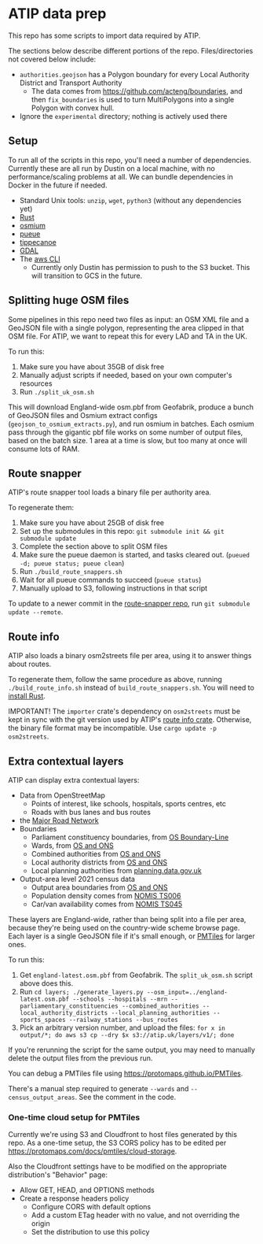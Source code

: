 # ATIP data prep

This repo has some scripts to import data required by ATIP.

The sections below describe different portions of the repo. Files/directories not covered below include:

- `authorities.geojson` has a Polygon boundary for every Local Authority District and Transport Authority
  - The data comes from https://github.com/acteng/boundaries, and then
    `fix_boundaries` is used to turn MultiPolygons into a single Polygon with
    convex hull.
- Ignore the `experimental` directory; nothing is actively used there

## Setup

To run all of the scripts in this repo, you'll need a number of dependencies.
Currently these are all run by Dustin on a local machine, with no
performance/scaling problems at all. We can bundle dependencies in Docker in
the future if needed.

- Standard Unix tools: `unzip`, `wget`, `python3` (without any dependencies yet)
- [Rust](https://www.rust-lang.org/tools/install)
- [osmium](https://osmcode.org/osmium-tool)
- [pueue](https://github.com/Nukesor/pueue)
- [tippecanoe](https://github.com/felt/tippecanoe)
- [GDAL](https://gdal.org/download.html)
- The [aws CLI](https://aws.amazon.com/cli/)
  - Currently only Dustin has permission to push to the S3 bucket. This will
    transition to GCS in the future.

## Splitting huge OSM files

Some pipelines in this repo need two files as input: an OSM XML file and a
GeoJSON file with a single polygon, representing the area clipped in that OSM
file. For ATIP, we want to repeat this for every LAD and TA in the UK.

To run this:

1.  Make sure you have about 35GB of disk free
2.  Manually adjust scripts if needed, based on your own computer's resources
3.  Run `./split_uk_osm.sh`

This will download England-wide osm.pbf from Geofabrik, produce a bunch of
GeoJSON files and Osmium extract configs (`geojson_to_osmium_extracts.py`), and
run osmium in batches. Each osmium pass through the gigantic pbf file works on
some number of output files, based on the batch size. 1 area at a time is slow,
but too many at once will consume lots of RAM.

## Route snapper

ATIP's route snapper tool loads a binary file per authority area.

To regenerate them:

1.  Make sure you have about 25GB of disk free
2.  Set up the submodules in this repo: `git submodule init && git submodule update`
3.  Complete the section above to split OSM files
4.  Make sure the pueue daemon is started, and tasks cleared out. (`pueued -d; pueue status; pueue clean`)
5.  Run `./build_route_snappers.sh`
6.  Wait for all pueue commands to succeed (`pueue status`)
7.  Manually upload to S3, following instructions in that script

To update to a newer commit in the [route-snapper
repo](https://github.com/dabreegster/route_snapper), run `git submodule update
--remote`.

## Route info

ATIP also loads a binary osm2streets file per area, using it to answer things
about routes.

To regenerate them, follow the same procedure as above, running
`./build_route_info.sh` instead of `build_route_snappers.sh`. You will need to
[install Rust](https://www.rust-lang.org/tools/install).

IMPORTANT! The `importer` crate's dependency on `osm2streets` must be kept in
sync with the git version used by ATIP's [route info
crate](https://github.com/acteng/atip/tree/map_model/route_info). Otherwise,
the binary file format may be incompatible. Use `cargo update -p osm2streets`.

## Extra contextual layers

ATIP can display extra contextual layers:

- Data from OpenStreetMap
  - Points of interest, like schools, hospitals, sports centres, etc
  - Roads with bus lanes and bus routes
- the [Major Road Network](https://www.data.gov.uk/dataset/95f58bfa-13d6-4657-9d6f-020589498cfd/major-road-network)
- Boundaries
  - Parliament constituency boundaries, from [OS Boundary-Line](https://www.ordnancesurvey.co.uk/products/boundary-line)
  - Wards, from [OS and ONS](https://geoportal.statistics.gov.uk/datasets/ons::wards-may-2023-boundaries-uk-bgc/explore)
  - Combined authorities from [OS and ONS](https://geoportal.statistics.gov.uk/datasets/ons::combined-authorities-december-2022-boundaries-en-buc/explore)
  - Local authority districts from [OS and ONS](https://geoportal.statistics.gov.uk/datasets/ons::local-authority-districts-may-2023-boundaries-uk-buc/explore)
  - Local planning authorities from [planning.data.gov.uk](https://www.planning.data.gov.uk/dataset/local-planning-authority)
- Output-area level 2021 census data
	- Output area boundaries from [OS and ONS](https://geoportal.statistics.gov.uk/datasets/ons::output-areas-2021-boundaries-ew-bgc/explore)
	- Population density comes from [NOMIS TS006](https://www.nomisweb.co.uk/sources/census_2021_bulk)
	- Car/van availability comes from [NOMIS TS045](https://www.nomisweb.co.uk/sources/census_2021_bulk)

These layers are England-wide, rather than being split into a file per area,
because they're being used on the country-wide scheme browse page. Each layer
is a single GeoJSON file if it's small enough, or
[PMTiles](https://protomaps.com/docs/pmtiles/) for larger ones.

To run this:

1.  Get `england-latest.osm.pbf` from Geofabrik. The `split_uk_osm.sh` script above does this.
2.  Run `cd layers; ./generate_layers.py --osm_input=../england-latest.osm.pbf --schools --hospitals --mrn --parliamentary_constituencies --combined_authorities --local_authority_districts --local_planning_authorities --sports_spaces --railway_stations --bus_routes`
3.  Pick an arbitrary version number, and upload the files: `for x in output/*; do aws s3 cp --dry $x s3://atip.uk/layers/v1/; done`

If you're rerunning the script for the same output, you may need to manually delete the output files from the previous run.

You can debug a PMTiles file using <https://protomaps.github.io/PMTiles>.

There's a manual step required to generate `--wards` and `--census_output_areas`. See the comment in the code.

### One-time cloud setup for PMTiles

Currently we're using S3 and Cloudfront to host files generated by this repo.
As a one-time setup, the S3 CORS policy has to be edited per
<https://protomaps.com/docs/pmtiles/cloud-storage>.

Also the Cloudfront settings have to be modified on the appropriate distribution's "Behavior" page:

- Allow GET, HEAD, and OPTIONS methods
- Create a response headers policy
  - Configure CORS with default options
  - Add a custom ETag header with no value, and not overriding the origin
  - Set the distribution to use this policy
